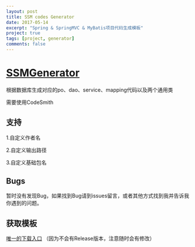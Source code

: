 ```yaml
---
layout: post
title: SSM codes Generator
date: 2017-05-14
excerpt: "Spring & SpringMVC & MyBatis项目代码生成模板"
project: true
tags: [project, generator]
comments: false
---
```

# [SSMGenerator](https://github.com/AyakuraYuki/SSMGenerator)

根据数据库生成对应的po、dao、service、mapping代码以及两个通用类

需要使用CodeSmith

## 支持

1.自定义作者名

2.自定义输出路径

3.自定义基础包名

## Bugs

暂时没有发现Bug，如果找到Bug请到issues留言，或者其他方式找到我并告诉我你遇到的问题。

## 获取模板

[唯一的下载入口](https://github.com/AyakuraYuki/SSMGenerator/archive/master.zip)
（因为不会有Release版本，注意随时会有修改）

